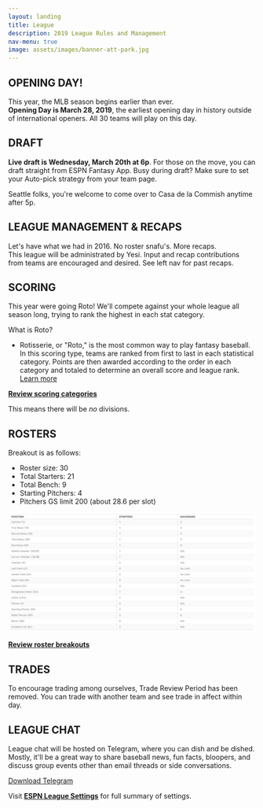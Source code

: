 ```yaml
---
layout: landing
title: League
description: 2019 League Rules and Management
nav-menu: true
image: assets/images/banner-att-park.jpg
---
```


## OPENING DAY!
This year, the MLB season begins earlier than ever. <br>
**Opening Day is March 28, 2019**, the earliest opening day in history outside of international openers. All 30 teams will play on this day.

## DRAFT
**Live draft is Wednesday, March 20th at 6p**. For those on the move, you can draft straight from ESPN Fantasy App. Busy during draft? Make sure to set your Auto-pick strategy from your team page.

Seattle folks, you're welcome to come over to Casa de la Commish anytime after 5p.

## LEAGUE MANAGEMENT & RECAPS
Let's have what we had in 2016. No roster snafu's. More recaps. <br>
This league will be administrated by Yesi. Input and recap contributions from teams are encouraged and desired. See left nav for past recaps.

## SCORING
This year were going Roto! We'll compete against your whole league all season long, trying to rank the highest in each stat category.

What is Roto?
* Rotisserie, or "Roto," is the most common way to play fantasy baseball. In this scoring type, teams are ranked from first to last in each statistical category. Points are then awarded according to the order in each category and totaled to determine an overall score and league rank. [Learn more](https://support.espn.com/hc/en-us/articles/360003913972-Scoring-Formats)

[**Review scoring categories**](http://fantasy.espn.com/baseball/league/settings?leagueId=96224&view=scoring)

This means there will be *no* divisions.

## ROSTERS
Breakout is as follows:
* Roster size: 30
* Total Starters: 21
* Total Bench: 9
* Starting Pitchers: 4
* Pitchers GS limit 200 (about 28.6 per slot)

![Roster](/assets/images/league-roster.png)

[**Review roster breakouts**](http://fantasy.espn.com/baseball/league/settings?leagueId=96224&view=rosters)

## TRADES
To encourage trading among ourselves, Trade Review Period has been removed. You can trade with another team and see trade in affect within day.

## LEAGUE CHAT
League chat will be hosted on Telegram, where you can dish and be dished. Mostly, it'll be a great way to share baseball news, fun facts, bloopers, and discuss group events other than email threads or side conversations.

[Download Telegram](https://telegram.org/)

Visit [**ESPN League Settings**](http://fantasy.espn.com/baseball/league/settings?leagueId=96224&seasonId=2019&view=summary) for full summary of settings.
